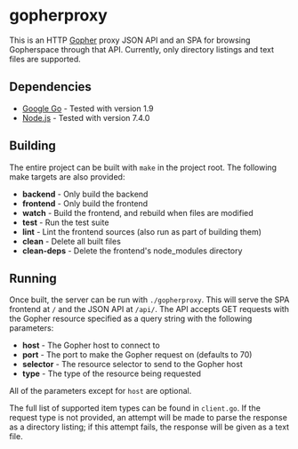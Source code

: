 # gopherproxy

This is an HTTP [Gopher](https://www.ietf.org/rfc/rfc1436.txt) proxy JSON API
and an SPA for browsing Gopherspace through that API. Currently, only
directory listings and text files are supported.

## Dependencies

* [Google Go](https://golang.org) - Tested with version 1.9
* [Node.js](https://nodejs.org) - Tested with version 7.4.0

## Building

The entire project can be built with `make` in the project root. The following
make targets are also provided:

 * **backend** - Only build the backend
 * **frontend** - Only build the frontend
 * **watch** - Build the frontend, and rebuild when files are modified
 * **test** - Run the test suite
 * **lint** - Lint the frontend sources (also run as part of building them)
 * **clean** - Delete all built files
 * **clean-deps** - Delete the frontend's node_modules directory

## Running

Once built, the server can be run with `./gopherproxy`. This will serve the
SPA frontend at `/` and the JSON API at `/api/`. The API accepts GET requests
with the Gopher resource specified as a query string with the following
parameters:

 * **host** - The Gopher host to connect to
 * **port** - The port to make the Gopher request on (defaults to 70)
 * **selector** - The resource selector to send to the Gopher host
 * **type** - The type of the resource being requested

All of the parameters except for `host` are optional.

The full list of supported item types can be found in `client.go`. If the
request type is not provided, an attempt will be made to parse the response as
a directory listing; if this attempt fails, the response will be given as a
text file.
